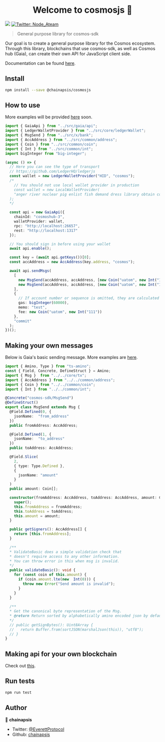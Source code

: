 
<h1  align="center">Welcome to cosmosjs 👋</h1>
<p>
<img  src="https://img.shields.io/badge/version-0.0.1-blue.svg?cacheSeconds=2592000" />
<a  href="https://twitter.com/Node_Ateam">
<img  alt="Twitter: Node_Ateam"  src="https://img.shields.io/twitter/follow/Node_Ateam.svg?style=social"  target="_blank" />
</a>
</p>

> General purpose library for cosmos-sdk

Our goal is to create a general purpose library for the Cosmos ecosystem. Through this library, blockchains that use cosmos-sdk, as well as Cosmos hub (Gaia), can create their own API for JavaScript client side.  

Documentation can be found [here](https://chainapsis.github.io/cosmosjs/).  

## Install
```sh
npm install --save @chainapsis/cosmosjs
```

## How to use
More examples will be provided [here](https://github.com/chainapsis/cosmosjs/tree/master/example) soon.
```ts
import { GaiaApi } from "../src/gaia/api";
import { LedgerWalletProvider } from "../src/core/ledgerWallet";
import { MsgSend } from "../src/x/bank";
import { AccAddress } from "../src/common/address";
import { Coin } from "../src/common/coin";
import { Int } from "../src/common/int";
import bigInteger from "big-integer";

(async () => {
  // Here you can see the type of transport
  // https://github.com/LedgerHQ/ledgerjs
  const wallet = new LedgerWalletProvider("HID", "cosmos");
  /*
    // You should not use local wallet provider in production
    const wallet = new LocalWalletProvider(
    "anger river nuclear pig enlist fish demand dress library obtain concert nasty wolf episode ring bargain rely off vibrant iron cram witness extra enforce"
  );
  */

  const api = new GaiaApi({
    chainId: "cosmoshub-3",
    walletProvider: wallet,
    rpc: "http://localhost:26657",
    rest: "http://localhost:1317"
  });

  // You should sign in before using your wallet
  await api.enable();

  const key = (await api.getKeys())[0];
  const accAddress = new AccAddress(key.address, "cosmos");

  await api.sendMsgs(
    [
      new MsgSend(accAddress, accAddress, [new Coin("uatom", new Int("1"))]),
      new MsgSend(accAddress, accAddress, [new Coin("uatom", new Int("1"))])
    ],
    {
      // If account number or sequence is omitted, they are calculated automatically
      gas: bigInteger(60000),
      memo: "test",
      fee: new Coin("uatom", new Int("111"))
    },
    "commit"
  );
})();
```

## Making your own messages
Below is Gaia's basic sending message.
More examples are [here](https://github.com/chainapsis/cosmosjs/tree/master/src/x).
```ts
import { Amino, Type } from "ts-amino";
const { Field, Concrete, DefineStruct } = Amino;
import { Msg }  from "../../core/tx";
import { AccAddress } from "../../common/address";
import { Coin } from "../../common/coin";
import { Int } from "../../common/int";

@Concrete("cosmos-sdk/MsgSend")
@DefineStruct()
export class MsgSend extends Msg {
  @Field.Defined(0, {
    jsonName:  "from_address"
  })
  public fromAddress: AccAddress;

  @Field.Defined(1, {
    jsonName:  "to_address"
  })
  public toAddress: AccAddress;

  @Field.Slice(
    2,
    { type: Type.Defined },
    {
      jsonName: "amount"
    }
  )
  public amount: Coin[];

  constructor(fromAddress: AccAddress, toAddress: AccAddress, amount: Coin[]) {
    super();
    this.fromAddress = fromAddress;
    this.toAddress = toAddress;
    this.amount = amount;
  }

  public getSigners(): AccAddress[] {
    return [this.fromAddress];
  }

  /**
  * ValidateBasic does a simple validation check that
  * doesn't require access to any other information.
  * You can throw error in this when msg is invalid.
  */
  public validateBasic(): void {
    for (const coin of this.amount) {
      if (coin.amount.lte(new  Int(0))) {
        throw new Error("Send amount is invalid");
      }
    }
  }
  
  /**
  * Get the canonical byte representation of the Msg.
  * @return Return sorted by alphabetically amino encoded json by default.
  */
  // public getSignBytes(): Uint8Array {
  //   return Buffer.from(sortJSON(marshalJson(this)), "utf8");
  // }
}
```

## Making api for your own blockchain
Check out [this](https://github.com/chainapsis/cosmosjs/tree/master/src/gaia).

## Run tests
```sh
npm run test
```

## Author
👤 **chainapsis**
* Twitter: [@EverettProtocol](https://twitter.com/@everettprotocol)
* Github: [chainapsis](https://github.com/chainapsis)
